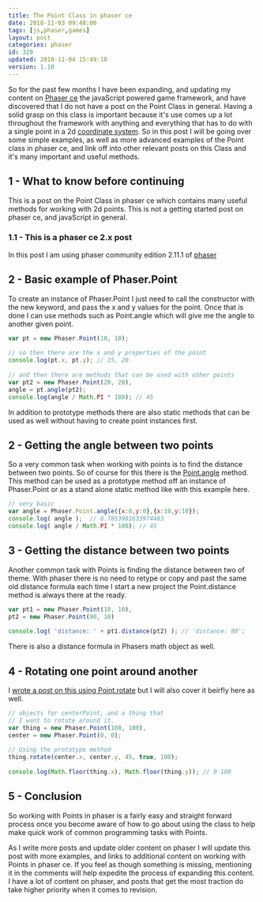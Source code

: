 ```yaml
---
title: The Point Class in phaser ce
date: 2018-11-03 09:48:00
tags: [js,phaser,games]
layout: post
categories: phaser
id: 320
updated: 2018-11-04 15:49:10
version: 1.10
---
```


So for the past few months I have been expanding, and updating  my content on [Phaser ce](https://photonstorm.github.io/phaser-ce/) the javaScript powered game framework, and have discovered that I do not have a post on the Point Class in general. Having a solid grasp on this class is important because it's use comes up a lot throughout the framework with anything and everything that has to do with a single point in a 2d [coordinate system](https://en.wikipedia.org/wiki/Coordinate_system). So in this post I will be going over some simple examples, as well as more advanced examples of the Point class in phaser ce, and link off into other relevant posts on this Class and it's many important and useful methods.

<!-- more -->

## 1 - What to know before continuing

This is a post on the Point Class in phaser ce which contains many useful methods for working with 2d points. This is not a getting started post on phaser ce, and javaScript in general.

### 1.1 - This is a phaser ce 2.x post

In this post I am using phaser community edition 2.11.1 of [phaser](http://phaser.io/)

## 2 - Basic example of Phaser.Point

To create an instance of Phaser.Point I just need to call the constructor with the new keyword, and pass the x and y values for the point. Once that is done I can use methods such as Point.angle which will give me the angle to another given point.

```js
var pt = new Phaser.Point(10, 10);
 
// so then there are the x and y properties of the point
console.log(pt.x, pt.y); // 15, 20
 
// and then there are methods that can be used with other points
var pt2 = new Phaser.Point(20, 20),
angle = pt.angle(pt2);
console.log(angle / Math.PI * 180); // 45
```

In addition to prototype methods there are also static methods that can be used as well without having to create point instances first.

## 2 - Getting the angle between two points

So a very common task when working with points is to find the distance between two points. So of course for this there is the [Point.angle](/2018/08/19/phaser-point-angle-between-two-sprites/) method. This method can be used as a prototype method off an instance of Phaser.Point or as a stand alone static method like with this example here.

```js
// very basic
var angle = Phaser.Point.angle({x:0,y:0},{x:10,y:10});
console.log( angle );  // 0.7853981633974483
console.log( angle / Math.PI * 180); // 45
```

## 3 - Getting the distance between two points

Another common task with Points is finding the distance between two of theme. With phaser there is no need to retype or copy and past the same old distance formula each time I start a new project the Point.distance method is always there at the ready.

```js
var pt1 = new Phaser.Point(10, 10),
pt2 = new Phaser.Point(90, 10)
 
console.log( 'distance: ' + pt1.distance(pt2) ); // 'distance: 80';
```

There is also a distance formula in Phasers math object as well.

## 4 - Rotating one point around another

I [wrote a post on this using Point.rotate](/2018/08/20/phaser-point-rotate-sprite-around-another/) but I will also cover it beirfly here as well.

```js
// objects for centerPoint, and a thing that
// I want to rotate around it.
var thing = new Phaser.Point(100, 100),
center = new Phaser.Point(0, 0);
 
// Using the prototype method
thing.rotate(center.x, center.y, 45, true, 100);
 
console.log(Math.floor(thing.x), Math.floor(thing.y)); // 0 100
```

## 5 - Conclusion

So working with Points in phaser is a fairly easy and straight forward process once you become aware of how to go about using the class to help make quick work of common programming tasks with Points.

As I write more posts and update older content on phaser I will update this post with more examples, and links to additional content on working with Points in phaser ce. If you feel as though something is missing, mentioning it in the comments will help expedite the process of expanding this content. I have a lot of content on phaser, and posts that get the most traction do take higher priority when it comes to revision.